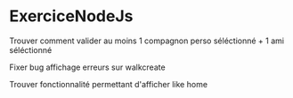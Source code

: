 # ExerciceNodeJs

Trouver comment valider au moins 1 compagnon perso séléctionné + 1 ami séléctionné

Fixer bug affichage erreurs sur walkcreate

Trouver fonctionnalité permettant d'afficher like home
